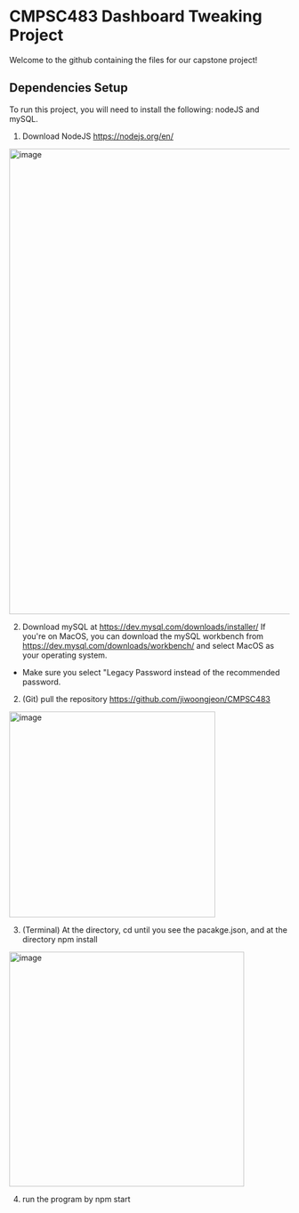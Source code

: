 # CMPSC483 Dashboard Tweaking Project
Welcome to the github containing the files for our capstone project! 

## Dependencies Setup
To run this project, you will need to install the following: nodeJS and mySQL. 


1. Download NodeJS https://nodejs.org/en/
<img width="837" alt="image" src="https://user-images.githubusercontent.com/77926643/194165977-77d5784f-f89a-4eee-be32-ab7f65c0429a.png">

2. Download mySQL at https://dev.mysql.com/downloads/installer/ 
If you're on MacOS, you can download the mySQL workbench from https://dev.mysql.com/downloads/workbench/ and select MacOS as your operating system. 
- Make sure you select "Legacy Password instead of the recommended password. 

2. (Git) pull the repository https://github.com/jiwoongjeon/CMPSC483
<img width="370" alt="image" src="https://user-images.githubusercontent.com/77926643/194166082-51357446-e298-42b4-9aff-d055d1bf026e.png">

3. (Terminal) At the directory, cd until you see the pacakge.json, and at the directory npm install
<img width="422" alt="image" src="https://user-images.githubusercontent.com/77926643/194167178-540ef447-f4ad-4053-bd34-8c38d7524f96.png">

4.  run the program by npm start

